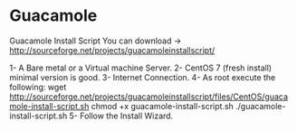 # Guacamole
Guacamole Install Script
You can download -> http://sourceforge.net/projects/guacamoleinstallscript/

1- A Bare metal or a Virtual machine Server.
2- CentOS 7 (fresh install) minimal version is good.
3- Internet Connection.
4- As root execute the following:
        wget http://sourceforge.net/projects/guacamoleinstallscript/files/CentOS/guacamole-install-script.sh
        chmod +x guacamole-install-script.sh
        ./guacamole-install-script.sh
5- Follow the Install Wizard.
